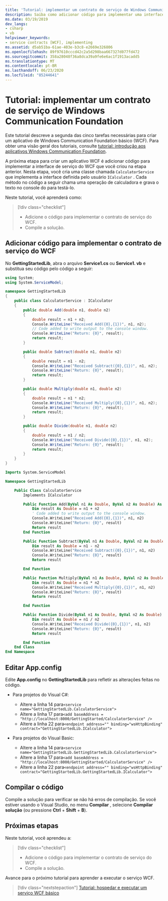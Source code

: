 ```yaml
---
title: 'Tutorial: implementar um contrato de serviço de Windows Communication Foundation'
description: Saiba como adicionar código para implementar uma interface de serviço WCF como parte de uma série de artigos que ajudam você a começar a criar um aplicativo WCF.
ms.date: 03/19/2019
dev_langs:
- csharp
- vb
helpviewer_keywords:
- service contracts [WCF], implementing
ms.assetid: d5ab51ba-61ae-403e-b3c8-e2669e326806
ms.openlocfilehash: 89f97610cccd42c2a5d298baa667327d077fd472
ms.sourcegitcommit: 358a28048f36a8dca39a9fe6e6ac1f1913acadd5
ms.translationtype: MT
ms.contentlocale: pt-BR
ms.lasthandoff: 06/23/2020
ms.locfileid: "85244641"
---
```

# <a name="tutorial-implement-a-windows-communication-foundation-service-contract"></a>Tutorial: implementar um contrato de serviço de Windows Communication Foundation

Este tutorial descreve a segunda das cinco tarefas necessárias para criar um aplicativo de Windows Communication Foundation básico (WCF). Para obter uma visão geral dos tutoriais, consulte [tutorial: introdução aos aplicativos Windows Communication Foundation](getting-started-tutorial.md).

A próxima etapa para criar um aplicativo WCF é adicionar código para implementar a interface de serviço do WCF que você criou na etapa anterior. Nesta etapa, você cria uma classe chamada `CalculatorService` que implementa a interface definida pelo usuário `ICalculator` . Cada método no código a seguir chama uma operação de calculadora e grava o texto no console do para testá-lo.

Neste tutorial, você aprenderá como:
> [!div class="checklist"]
>
> - Adicione o código para implementar o contrato de serviço do WCF.
> - Compile a solução.

## <a name="add-code-to-implement-the-wcf-service-contract"></a>Adicionar código para implementar o contrato de serviço do WCF

No **GettingStartedLib**, abra o arquivo **Service1.cs** ou **Service1. vb** e substitua seu código pelo código a seguir:

```csharp
using System;
using System.ServiceModel;

namespace GettingStartedLib
{
    public class CalculatorService : ICalculator
    {
        public double Add(double n1, double n2)
        {
            double result = n1 + n2;
            Console.WriteLine("Received Add({0},{1})", n1, n2);
            // Code added to write output to the console window.
            Console.WriteLine("Return: {0}", result);
            return result;
        }

        public double Subtract(double n1, double n2)
        {
            double result = n1 - n2;
            Console.WriteLine("Received Subtract({0},{1})", n1, n2);
            Console.WriteLine("Return: {0}", result);
            return result;
        }

        public double Multiply(double n1, double n2)
        {
            double result = n1 * n2;
            Console.WriteLine("Received Multiply({0},{1})", n1, n2);
            Console.WriteLine("Return: {0}", result);
            return result;
        }

        public double Divide(double n1, double n2)
        {
            double result = n1 / n2;
            Console.WriteLine("Received Divide({0},{1})", n1, n2);
            Console.WriteLine("Return: {0}", result);
            return result;
        }
    }
}
```

```vb
Imports System.ServiceModel

Namespace GettingStartedLib

    Public Class CalculatorService
        Implements ICalculator

        Public Function Add(ByVal n1 As Double, ByVal n2 As Double) As Double Implements ICalculator.Add
            Dim result As Double = n1 + n2
            ' Code added to write output to the console window.
            Console.WriteLine("Received Add({0},{1})", n1, n2)
            Console.WriteLine("Return: {0}", result)
            Return result
        End Function

        Public Function Subtract(ByVal n1 As Double, ByVal n2 As Double) As Double Implements ICalculator.Subtract
            Dim result As Double = n1 - n2
            Console.WriteLine("Received Subtract({0},{1})", n1, n2)
            Console.WriteLine("Return: {0}", result)
            Return result

        End Function

        Public Function Multiply(ByVal n1 As Double, ByVal n2 As Double) As Double Implements ICalculator.Multiply
            Dim result As Double = n1 * n2
            Console.WriteLine("Received Multiply({0},{1})", n1, n2)
            Console.WriteLine("Return: {0}", result)
            Return result

        End Function

        Public Function Divide(ByVal n1 As Double, ByVal n2 As Double) As Double Implements ICalculator.Divide
            Dim result As Double = n1 / n2
            Console.WriteLine("Received Divide({0},{1})", n1, n2)
            Console.WriteLine("Return: {0}", result)
            Return result

        End Function
    End Class
End Namespace
```

## <a name="edit-appconfig"></a>Editar App.config

Edite **App.config** no **GettingStartedLib** para refletir as alterações feitas no código.

- Para projetos do Visual C#:
  - Altere a linha 14 para`<service name="GettingStartedLib.CalculatorService">`
  - Altere a linha 17 para`<add baseAddress = "http://localhost:8000/GettingStarted/CalculatorService" />`
  - Altere a linha 22 para`<endpoint address="" binding="wsHttpBinding" contract="GettingStartedLib.ICalculator">`

- Para projetos do Visual Basic:
  - Altere a linha 14 para`<service name="GettingStartedLib.GettingStartedLib.CalculatorService">`
  - Altere a linha 17 para`<add baseAddress = "http://localhost:8000/GettingStarted/CalculatorService" />`
  - Altere a linha 22 para`<endpoint address="" binding="wsHttpBinding" contract="GettingStartedLib.GettingStartedLib.ICalculator">`

## <a name="compile-the-code"></a>Compilar o código

Compile a solução para verificar se não há erros de compilação. Se você estiver usando o Visual Studio, no menu **Compilar** , selecione **Compilar solução** (ou pressione **Ctrl** + **Shift** + **B**).

## <a name="next-steps"></a>Próximas etapas

Neste tutorial, você aprendeu a:
> [!div class="checklist"]
>
> - Adicione o código para implementar o contrato de serviço do WCF.
> - Compile a solução.

Avance para o próximo tutorial para aprender a executar o serviço WCF.

> [!div class="nextstepaction"]
> [Tutorial: hospedar e executar um serviço WCF básico](how-to-host-and-run-a-basic-wcf-service.md)
